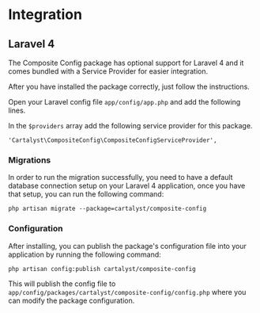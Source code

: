 # Integration

## Laravel 4

The Composite Config package has optional support for Laravel 4 and it comes bundled with a
Service Provider for easier integration.

After you have installed the package correctly, just follow the instructions.

Open your Laravel config file `app/config/app.php` and add the following lines.

In the `$providers` array add the following service provider for this package.

	'Cartalyst\CompositeConfig\CompositeConfigServiceProvider',

### Migrations

In order to run the migration successfully, you need to have a default database connection setup on your Laravel 4 application, once you have that setup, you can run the following command:

	php artisan migrate --package=cartalyst/composite-config

### Configuration

After installing, you can publish the package's configuration file into your
application by running the following command:

	php artisan config:publish cartalyst/composite-config

This will publish the config file to `app/config/packages/cartalyst/composite-config/config.php`
where you can modify the package configuration.
